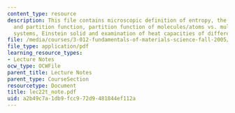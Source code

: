 ```yaml
---
content_type: resource
description: This file contains microscopic definition of entropy, the boltzmann factor
  and partition function, partition function of molecules/atoms vs. multi molecular
  systems, Einstein solid and examination of heat capacities of different materials.
file: /media/courses/3-012-fundamentals-of-materials-science-fall-2005/a2b49c7a1db9fcc972d9481844ef112a_lec22t_note.pdf
file_type: application/pdf
learning_resource_types:
- Lecture Notes
ocw_type: OCWFile
parent_title: Lecture Notes
parent_type: CourseSection
resourcetype: Document
title: lec22t_note.pdf
uid: a2b49c7a-1db9-fcc9-72d9-481844ef112a
---
```

